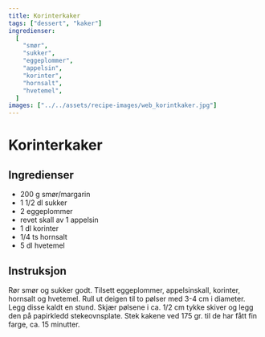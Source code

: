 ```yaml
---
title: Korinterkaker
tags: ["dessert", "kaker"]
ingredienser:
  [
    "smør",
    "sukker",
    "eggeplommer",
    "appelsin",
    "korinter",
    "hornsalt",
    "hvetemel",
  ]
images: ["../../assets/recipe-images/web_korintkaker.jpg"]
---
```


# Korinterkaker

## Ingredienser

- 200 g smør/margarin
- 1 1/2 dl sukker
- 2 eggeplommer
- revet skall av 1 appelsin
- 1 dl korinter
- 1/4 ts hornsalt
- 5 dl hvetemel

## Instruksjon

Rør smør og sukker godt. Tilsett eggeplommer, appelsinskall, korinter, hornsalt og hvetemel. Rull ut deigen til to pølser med 3-4 cm i diameter. Legg disse kaldt en stund. Skjær pølsene i ca. 1/2 cm tykke skiver og legg den på papirkledd stekeovnsplate. Stek kakene ved 175 gr. til de har fått fin farge, ca. 15 minutter.
